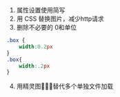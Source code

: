 
1. 属性设置使用简写
2. 用 CSS 替换图片，减少http请求
3. 删除不必要的 0和单位
```css
.box {
    width:0.2px
}
.box{
    width:.2px
}
```
4. 用精灵图🧚🏻‍♀️替代多个单独文件加载

